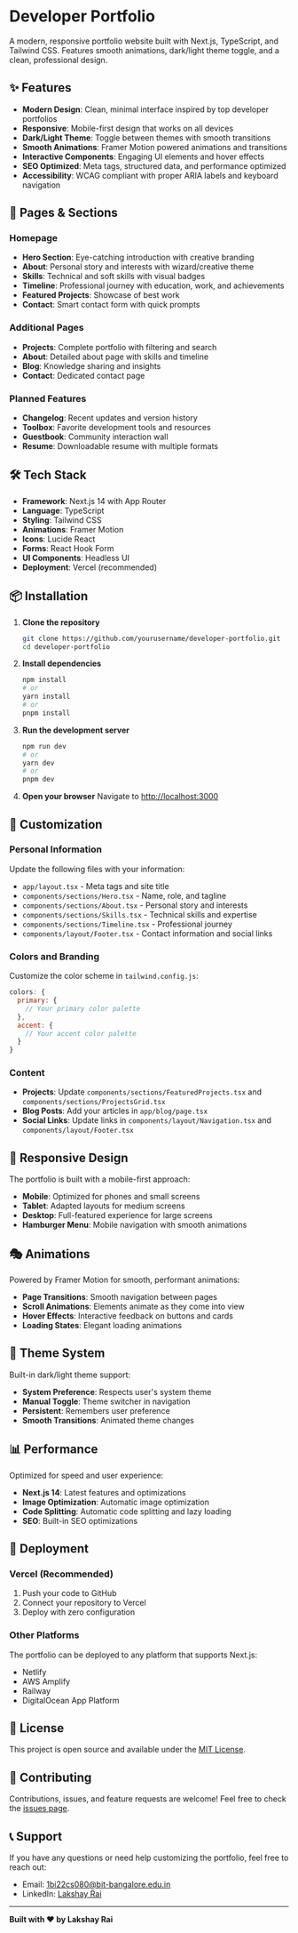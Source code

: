 # Developer Portfolio

A modern, responsive portfolio website built with Next.js, TypeScript, and Tailwind CSS. Features smooth animations, dark/light theme toggle, and a clean, professional design.

## ✨ Features

- **Modern Design**: Clean, minimal interface inspired by top developer portfolios
- **Responsive**: Mobile-first design that works on all devices
- **Dark/Light Theme**: Toggle between themes with smooth transitions
- **Smooth Animations**: Framer Motion powered animations and transitions
- **Interactive Components**: Engaging UI elements and hover effects
- **SEO Optimized**: Meta tags, structured data, and performance optimized
- **Accessibility**: WCAG compliant with proper ARIA labels and keyboard navigation

## 🚀 Pages & Sections

### Homepage
- **Hero Section**: Eye-catching introduction with creative branding
- **About**: Personal story and interests with wizard/creative theme
- **Skills**: Technical and soft skills with visual badges
- **Timeline**: Professional journey with education, work, and achievements
- **Featured Projects**: Showcase of best work
- **Contact**: Smart contact form with quick prompts

### Additional Pages
- **Projects**: Complete portfolio with filtering and search
- **About**: Detailed about page with skills and timeline
- **Blog**: Knowledge sharing and insights
- **Contact**: Dedicated contact page

### Planned Features
- **Changelog**: Recent updates and version history
- **Toolbox**: Favorite development tools and resources
- **Guestbook**: Community interaction wall
- **Resume**: Downloadable resume with multiple formats

## 🛠️ Tech Stack

- **Framework**: Next.js 14 with App Router
- **Language**: TypeScript
- **Styling**: Tailwind CSS
- **Animations**: Framer Motion
- **Icons**: Lucide React
- **Forms**: React Hook Form
- **UI Components**: Headless UI
- **Deployment**: Vercel (recommended)

## 📦 Installation

1. **Clone the repository**
   ```bash
   git clone https://github.com/yourusername/developer-portfolio.git
   cd developer-portfolio
   ```

2. **Install dependencies**
   ```bash
   npm install
   # or
   yarn install
   # or
   pnpm install
   ```

3. **Run the development server**
   ```bash
   npm run dev
   # or
   yarn dev
   # or
   pnpm dev
   ```

4. **Open your browser**
   Navigate to [http://localhost:3000](http://localhost:3000)

## 🎨 Customization

### Personal Information
Update the following files with your information:
- `app/layout.tsx` - Meta tags and site title
- `components/sections/Hero.tsx` - Name, role, and tagline
- `components/sections/About.tsx` - Personal story and interests
- `components/sections/Skills.tsx` - Technical skills and expertise
- `components/sections/Timeline.tsx` - Professional journey
- `components/layout/Footer.tsx` - Contact information and social links

### Colors and Branding
Customize the color scheme in `tailwind.config.js`:
```javascript
colors: {
  primary: {
    // Your primary color palette
  },
  accent: {
    // Your accent color palette
  }
}
```

### Content
- **Projects**: Update `components/sections/FeaturedProjects.tsx` and `components/sections/ProjectsGrid.tsx`
- **Blog Posts**: Add your articles in `app/blog/page.tsx`
- **Social Links**: Update links in `components/layout/Navigation.tsx` and `components/layout/Footer.tsx`

## 📱 Responsive Design

The portfolio is built with a mobile-first approach:
- **Mobile**: Optimized for phones and small screens
- **Tablet**: Adapted layouts for medium screens
- **Desktop**: Full-featured experience for large screens
- **Hamburger Menu**: Mobile navigation with smooth animations

## 🎭 Animations

Powered by Framer Motion for smooth, performant animations:
- **Page Transitions**: Smooth navigation between pages
- **Scroll Animations**: Elements animate as they come into view
- **Hover Effects**: Interactive feedback on buttons and cards
- **Loading States**: Elegant loading animations

## 🌙 Theme System

Built-in dark/light theme support:
- **System Preference**: Respects user's system theme
- **Manual Toggle**: Theme switcher in navigation
- **Persistent**: Remembers user preference
- **Smooth Transitions**: Animated theme changes

## 📊 Performance

Optimized for speed and user experience:
- **Next.js 14**: Latest features and optimizations
- **Image Optimization**: Automatic image optimization
- **Code Splitting**: Automatic code splitting and lazy loading
- **SEO**: Built-in SEO optimizations

## 🚀 Deployment

### Vercel (Recommended)
1. Push your code to GitHub
2. Connect your repository to Vercel
3. Deploy with zero configuration

### Other Platforms
The portfolio can be deployed to any platform that supports Next.js:
- Netlify
- AWS Amplify
- Railway
- DigitalOcean App Platform

## 📄 License

This project is open source and available under the [MIT License](LICENSE).

## 🤝 Contributing

Contributions, issues, and feature requests are welcome! Feel free to check the [issues page](https://github.com/yourusername/developer-portfolio/issues).

## 📞 Support

If you have any questions or need help customizing the portfolio, feel free to reach out:
- Email: 1bi22cs080@bit-bangalore.edu.in
- LinkedIn: [Lakshay Rai](https://www.linkedin.com/in/lakshay-rai-3b6889258/)

---

**Built with ❤️ by Lakshay Rai**
